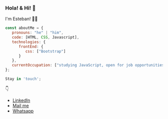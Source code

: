 ### Hola! & Hi! :wave:

I'm Esteban! 🤜🤛

```javascript
const aboutMe = {
   pronouns: "he" | "him",
   code: [HTML, CSS, Javascript],
   technologies: {
      frontEnd: {
         css: ["Bootstrap"]
      }
   },
   currentOccupation: ["studying JavaScript, open for job opportunities"]
};
```

```javascript
Stay in 'touch';
```
:point_down:

- [LinkedIn](https://www.linkedin.com/in/esteban-zarate/)
- [Mail me](mailto:esteban-zarate@hotmail.com)
- [Whatsapp](https://wa.me/5491122771652/)
